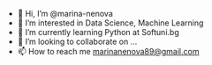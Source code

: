 - 👋 Hi, I’m @marina-nenova
- 👀 I’m interested in Data Science, Machine Learning
- 🌱 I’m currently learning Python at Softuni.bg
- 💞️ I’m looking to collaborate on ...
- 📫 How to reach me marinanenova89@gmail.com

<!---
marina-nenova/marina-nenova is a ✨ special ✨ repository because its `README.md` (this file) appears on your GitHub profile.
You can click the Preview link to take a look at your changes.
--->
